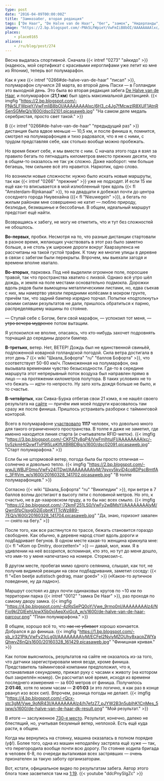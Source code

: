 ```yaml
---
type: post
date: "2016-04-09T00:00:00Z"
title: "Замкозабег, вторая редакция"
tags: ["De Haar", "De Halve van de Haar", "бег", "замок", "Нидерланды", "полумарафон", "спорт"]
image: "https://2.bp.blogspot.com/-PNk5LFWpieY/VwFmIiB8bOI/AAAAAAAAlxc/6H3_c4Jg7fMcwzIR8XUF1AtnRSenSGMeQ/s1600/dsc02101.picasaweb.jpg"
places:
    - place0165
aliases:
    - /ru/blog/post/274
---
```


Весна выдалась спортивной. Сначала {{< intref "0273" "айкидо" >}} (надеюсь, мой сертификат с красивыми иероглифами уже летит ко мне из Японии), теперь вот полумарафон.

<!--more-->

Как я уже {{< intref "0266#de-halve-van-de-haar" "писал" >}}, полумарафон случился 28 марта, во второй день Пасхи — в Голландии это выходной день. Это была во вторая редакция забега [De Halve van de Haar](http://www.dehalvevandehaar.nl/), и полумарафон (**21,1 км**) был здесь максимальной дистанцией.
{{< imgfig "https://2.bp.blogspot.com/-PNk5LFWpieY/VwFmIiB8bOI/AAAAAAAAlxc/6H3_c4Jg7fMcwzIR8XUF1AtnRSenSGMeQ/s1600/dsc02101.picasaweb.jpg" "На самом деле медаль серебристая, просто свет такой." >}}

В {{< intref "0266#de-halve-van-de-haar" "предыдущий раз" >}} дистанция была вдвое меньше — 10,5 км, и после финиша я, помнится, смотрел на полумарафонцев и тихо радовался, что я не с ними, с трудом представляя себе, как столько вообще можно пробежать.

Но время бежит себе, и мы вместе с ним. С начала этого года я взял за правило бегать по пятнадцать километров вместо прежних десяти, что в общем-то оказалось не так уж сложно. Даже наоборот: чем больше бегаешь, тем сильнее всё это нравится. Наркотик, одно слово.

Но возникли новые сложности: нужно было искать новые маршруты, так как {{< intref "0266" "прежние" >}} уже не подходят. И если 15 км ещё как-то вписывается в мой излюбленный трек вдоль {{< fl "Amsterdam-Rijnkanaal" >}}, то на двадцати я добежал почти до центра соседнего города Ниувехайна ({{< fl "Nieuwegein" >}}), а бегать по жилым районам мне совершенно не катит — люблю природу, безлюдье, безмашинье и бессобачье. В общем, идеальный маршрут предстоит ещё найти.

Возвращаясь к забегу, не могу не отметить, что и тут без сложностей не обошлось.

**Во-первых**, пробки. Несмотря на то, что разные дистанции стартовали в разное время, желающих участвовать в этот раз было заметно больше, а не столь уж широкие дороги вокруг Хаарзауленса не рассчитаны на такой густой трафик. К тому же многие улицы в деревне в связи с забегом были перекрыты. Впрочем, мы выехали загодя и времени вполне хватало.

**Во-вторых**, парковка. Под неё выделили огромное поле, поросшее травой, так что пространства хватило с лихвой. Однако всё утро шёл дождь, и земля на поле местами основательно подмокла. Дорожки вдоль рядов были вымощены металлическими листами, но, едва съехав с них, мы намертво увязли передними колёсами в мокром грунте, причём так, что задний бампер изрядно торчал. Попытки «подтолкнуть» своими силами результатов не дали, пришлось обратиться к парню, распределявшему машины по стоянке.

— Ступай себе с Богом, беги свой марафон, — успокоил тот меня, — ~~утро вечера мудренее~~ потом вытащим.

Я успокоился не вполне, опасаясь, что кто-нибудь захочет подровнять торчащий до середины дороги бампер.

**В-третьих**, ветер. Нет, ВЕТЕР! Дождь был не единственной свиньёй, подложенной коварной голландской погодой. Сила ветра достигала в этот день 7 {{< wiki "Шкала_Бофорта" "ru" "баллов Бофорта" >}}, что соответствует 50-60 км/ч. Помноженная на полумарафон, она вызывала временами чувство безысходности. Где-то в середине маршрута этот непрерывный поток воздуха был направлен прямо в лицо — на протяжении километров полутора. В таких условиях не то что бежать — идти-то непросто. Ну зато хоть дождя больше не было, и то счастье.

**В-четвёртых**, как Сивка-Бурка отбегав свои 21 кэмэ, я не нашёл своего результата на [сайте](http://www.prorun.nl/uitslagen/de-halve-van-de-haar/) — причём имя моей подруги красовалось там сразу же после финиша. Пришлось устраивать разборки с тайминговой конторой.

Всего в полумарафоне [участвовало](http://evenementen.uitslagen.nl/2016/dehalvevandehaar/uitslag.php?on=1&p=1&tl=nl) **1117** человек, что довольно много для такого ограниченного пространства. В толпе я даже не заметил, где именно находится линия старта (и считыватели RFID-меток).
{{< imgfig "https://3.bp.blogspot.com/-CKFfZfy8qP4/VwFmIhtuIFI/AAAAAAAAlxc/-tjv5zkmHtQywfTvP9I5LpKIfUtBRBDBg/s1600/dsc02091.picasaweb.jpg" "Старт полумарафона." >}}

Если бы не штормовой ветер, погода была бы просто отличная — солнечно и довольно тепло.
{{< imgfig "https://2.bp.blogspot.com/-wwJLWBJF0mo/VwFy24lTDwI/AAAAAAAAlyM/7qyxv5kviD4cq8DPscBmtfAc_3FfIVm_w/s1600/20160328_141702.picasaweb.jpg" "В толпе полумарафонцев." >}}

Согласно {{< wiki "Шкала_Бофорта" "ru" "Википедии" >}}, при ветре в 7 баллов волны достигают в высоту пяти с половиной метров. Но это, к счастью, не в де-хааровском пруду, а то бы нас всех смыло.
{{< imgfig "https://2.bp.blogspot.com/-72kmF251LS0/VwFy2wBMsYI/AAAAAAAAlyM/QwnSfpCIsyg0j2jEobnK1TTcWz889-7EQ/s1600/20160328_141704.picasaweb.jpg" "Да, знаю, горизонт завален — снято на бегу." >}}

После того, как все растянутся по трассе, бежать становится гораздо свободнее. Как обычно, в деревне народ стоит вдоль дороги и подбадривает бегунов. В одном месте какая-то женщина крикнула мне: {{< fl "«Kom op Dmitry, doorzetten!»" >}} — давай, мол, жми. Я в удивлении на неё воззрился, вспоминая, кто это, но тут до меня дошло, что имя-то у меня напечатано на номере. Стормозил-с.

В другом месте, пробегая мимо одного селянина, слышал, как тот, не получив видимой реакции на свои подбадривания, заметил соседу: {{< fl "«Een beetje autistisch gedrag, maar goed»" >}} («Какое-то аутичное поведение, ну да ладно»).

Маршрут состоял из двух почти одинаковых кругов по ~10 км по территории парка {{< intref "0012" "замка De Haar" >}}, раз проходя по самому двору замка.
{{< imgfig "https://4.bp.blogspot.com/-4zRsSePQ0oY/Vwe_9rmo0nI/AAAAAAAAlz4/NFjo9klZGIEehUpwX5b0xjAepXviGcA_w/s1600/de-halve-van-de-haar-parcour.png" "План полумарафона." >}}

В общем, хорошо всё то, что ~~нас не убивает~~ хорошо кончается. Добрался я до финиша.
{{< imgfig "https://1.bp.blogspot.com/-sb_ir321Plk/VwFy21cLg0I/AAAAAAAAlyM/ECFeI2NyiyMZOUhy8xacpZWYaQhwvZ6nQ/s1600/20160328_161429.picasaweb.jpg" "Финишная кривая." >}}

Как потом выяснилось, результатов на сайте не оказалось из-за того, что датчики зарегистрировали меня везде, кроме финиша. Представитель тайминговой компании предположил, что я, останавливая секундомер, прижал руку с часами к животу (на котором был закреплён номер). Он рассчитал моё время, исходя из времени последнего измерения — за 600 метров от финиша. Получилось **2:01:46**, хотя по моим часам — **2:01:03** (и это логично, я как раз в конце рванул изо всех сил). Впрочем, разница погоды не делает.
{{< imgfig "https://4.bp.blogspot.com/-rQcx-stc3gM/Vwe_9oNR43I/AAAAAAAAlz4/h7efzZ7_pJYW2B3n5ubIhK1CnMes_5iww/s1600/de-halve-van-de-haar-dk-result.png" "Мой результат." >}}

В итоге — заслуженное [730-е место](http://evenementen.uitslagen.nl/2016/dehalvevandehaar/details.php?t=&s=4528). Результат, конечно, далеко не блестящий, но, учитывая безумный ветер, неплохой. Есть ещё куда расти, в общем.

Когда мы вернулись на стоянку, машина оказалась в полном порядке (уф!). Более того, одна из машин неподалёку застряла ещё хуже — так, что перегородила вообще почти всю дорогу. По стоянке ходила бригада в человек 6-8, по очереди выталкивая всех застрявших — очень признателен за такую заботу организаторам.

Вот, кстати, официальное видео по результатам забега. Автор этого блога тоже засветился там на [1:19](https://youtu.be/ddcPnySIgZc?t=1m19s).
{{< youtube "ddcPnySIgZc" >}}
